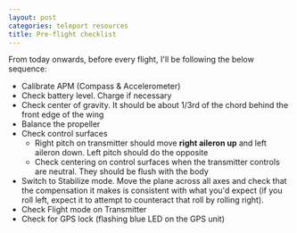 ```yaml
---
layout: post
categories: teleport resources
title: Pre-flight checklist
---
```

From today onwards, before every flight, I'll be following the below sequence:

- Calibrate APM (Compass &amp; Accelerometer)
- Check battery level. Charge if necessary
- Check center of gravity. It should be about 1/3rd of the chord behind the front edge of the wing
- Balance the propeller
- Check control surfaces
  - Right pitch on transmitter should move **right aileron up** and left aileron down. Left pitch should do the opposite
  - Check centering on control surfaces when the transmitter controls are neutral. They should be flush with the body
- Switch to Stabilize mode. Move the plane across all axes and check that the compensation it makes is consistent with what you'd expect (if you roll left, expect it to attempt to counteract that roll by rolling right).
- Check Flight mode on Transmitter
- Check for GPS lock (flashing blue LED on the GPS unit)

